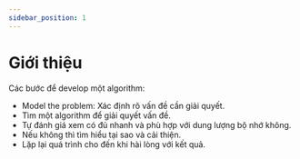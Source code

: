 ```yaml
---
sidebar_position: 1
---
```


# Giới thiệu

Các bước để develop một algorithm:

- Model the problem: Xác định rõ vấn đề cần giải quyết.
- Tìm một algorithm để giải quyết vấn đề.
- Tự đánh giá xem có đủ nhanh và phù hợp với dung lượng bộ nhớ không.
- Nếu không thì tìm hiểu tại sao và cải thiện.
- Lặp lại quá trình cho đến khi hài lòng với kết quả.
